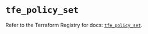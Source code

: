 # `tfe_policy_set`

Refer to the Terraform Registry for docs: [`tfe_policy_set`](https://registry.terraform.io/providers/hashicorp/tfe/0.58.0/docs/resources/policy_set).
